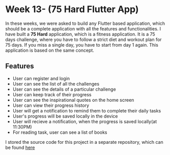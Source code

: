 # Week 13- (75 Hard Flutter App)

In these weeks, we were asked to build any Flutter based application, which should be a complete application with all the features and functionalities. I have built a **75 Hard** application, which is a fitness application. It is a 75 days challenge, where you have to follow a strict diet and workout plan for 75 days. If you miss a single day, you have to start from day 1 again. This application is based on the same concept.

## Features

- User can register and login
- User can see the list of all the challenges
- User can see the details of a particular challenge
- User can keep track of their progress
- User can see the inspirational quotes on the home screen
- User can view their progress history
- User will get a notification to remind them to complete their daily tasks
- User's progress will be saved locally in the device
- User will recieve a notification, when the progress is saved locally(at 11:30PM)
- For reading task, user can see a list of books

I stored the source code for this project in a separate repository, which can be found [here](https://github.com/mafzaldev/75-hard)
